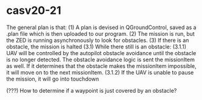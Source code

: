 # casv20-21

The general plan is that:
(1) A plan is devised in QGroundControl, saved as a .plan file which is then uploaded to our program.
(2) The mission is run, but the ZED is running asynchronously to look for obstacles.
(3) If there is an obstacle, the mission is halted
(3.1) While there still is an obstacle:
(3.1.1) UAV will be controlled by the autopilot obstacle avoidance until the obstacle is no longer detected. The obstacle avoidance logic is sent the missionItem as well. If it determines that the obstacle makes the missionItem impossible, it will move on to the next missionItem.
(3.1.2) If the UAV is unable to pause the mission, it will go into touchdown

(???) How to determine if a waypoint is just covered by an obstacle?